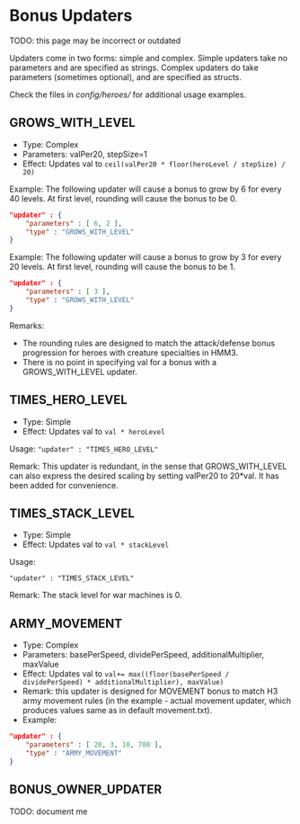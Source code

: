 # Bonus Updaters

TODO: this page may be incorrect or outdated

Updaters come in two forms: simple and complex. Simple updaters take no
parameters and are specified as strings. Complex updaters do take
parameters (sometimes optional), and are specified as structs.

Check the files in *config/heroes/* for additional usage examples.

## GROWS_WITH_LEVEL

- Type: Complex
- Parameters: valPer20, stepSize=1
- Effect: Updates val to `ceil(valPer20 * floor(heroLevel / stepSize) / 20)`

Example: The following updater will cause a bonus to grow by 6 for every
40 levels. At first level, rounding will cause the bonus to be 0.

```json
"updater" : {
    "parameters" : [ 6, 2 ],
    "type" : "GROWS_WITH_LEVEL"
}
```

Example: The following updater will cause a bonus to grow by 3 for every
20 levels. At first level, rounding will cause the bonus to be 1.

```json
"updater" : {
    "parameters" : [ 3 ],
    "type" : "GROWS_WITH_LEVEL"
}
```

Remarks:

- The rounding rules are designed to match the attack/defense bonus
    progression for heroes with creature specialties in HMM3.
- There is no point in specifying val for a bonus with a
    GROWS_WITH_LEVEL updater.

## TIMES_HERO_LEVEL

- Type: Simple
- Effect: Updates val to `val * heroLevel`

Usage: `"updater" : "TIMES_HERO_LEVEL"`

Remark: This updater is redundant, in the sense that GROWS_WITH_LEVEL
can also express the desired scaling by setting valPer20 to 20\*val. It
has been added for convenience.

## TIMES_STACK_LEVEL

- Type: Simple
- Effect: Updates val to `val * stackLevel`

Usage:

`"updater" : "TIMES_STACK_LEVEL"`

Remark: The stack level for war machines is 0.

## ARMY_MOVEMENT

- Type: Complex
- Parameters: basePerSpeed, dividePerSpeed, additionalMultiplier, maxValue
- Effect: Updates val to `val+= max((floor(basePerSpeed / dividePerSpeed) * additionalMultiplier), maxValue)`
- Remark: this updater is designed for MOVEMENT bonus to match H3 army movement rules (in the example - actual movement updater, which produces values same as in default movement.txt).
- Example:

```json
"updater" : {
    "parameters" : [ 20, 3, 10, 700 ],
    "type" : "ARMY_MOVEMENT"
}
```

## BONUS_OWNER_UPDATER

TODO: document me
